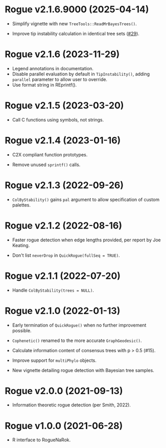 # Rogue v2.1.6.9000 (2025-04-14)

- Simplify vignette with new `TreeTools::ReadMrBayesTrees()`.

- Improve tip instability calculation in identical tree sets
  ([#29](https://github.com/ms609/Rogue/issues/29)).


# Rogue v2.1.6 (2023-11-29)

- Legend annotations in documentation.
- Disable parallel evaluation by default in `TipInstability()`,
  adding `parallel` parameter to allow user to override.
- Use format string in REprintf().


# Rogue v2.1.5 (2023-03-20)

- Call C functions using symbols, not strings.


# Rogue v2.1.4 (2023-01-16)

- C2X compliant function prototypes.

- Remove unused `sprintf()` calls.


# Rogue v2.1.3 (2022-09-26)

- `ColByStability()` gains `pal` argument to allow specification of custom
  palettes.


# Rogue v2.1.2 (2022-08-16)

- Faster rogue detection when edge lengths provided, per report by Joe Keating.

- Don't list `neverDrop` in `QuickRogue(fullSeq = TRUE)`.


# Rogue v2.1.1 (2022-07-20)

- Handle `ColByStability(trees = NULL)`.


# Rogue v2.1.0 (2022-01-13)

- Early termination of `QuickRogue()` when no further improvement possible.

- `Cophenetic()` renamed to the more accurate `GraphGeodesic()`.

- Calculate information content of consensus trees with p > 0.5 (#15).

- Improve support for `multiPhylo` objects.

- New vignette detailing rogue detection with Bayesian tree samples.


# Rogue v2.0.0 (2021-09-13)

- Information theoretic rogue detection (per Smith, 2022).


# Rogue v1.0.0 (2021-06-28)

 - R interface to RogueNaRok.
